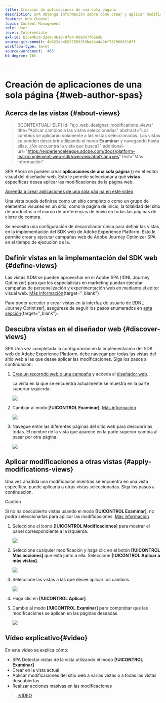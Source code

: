 ```yaml
---
title: Creación de aplicaciones de una sola página
description: SPA Obtenga información sobre cómo crear y aplicar modificaciones a distintas vistas de Journey Optimizer
feature: Web Channel
topic: Content Management
role: User
level: Intermediate
exl-id: b33e4bca-d2e9-4610-9f04-008d47f686d0
source-git-commit: 4b822eb45857556359ba9444e9bf7379608f1dff
workflow-type: tm+mt
source-wordcount: '463'
ht-degree: 16%

---
```


# Creación de aplicaciones de una sola página {#web-author-spas}

## Acerca de las vistas {#about-views}

>[!CONTEXTUALHELP]
>id="ajo_web_designer_modifications_views"
>title="Aplicar cambios a las vistas seleccionadas"
>abstract="Los cambios se aplicarán solamente a las vistas seleccionadas. Las vistas se pueden descubrir utilizando el modo **Examinar** y navegando hasta ellas. ¿No encuentra la vista que busca?"
>additional-url="https://experienceleague.adobe.com/docs/platform-learn/implement-web-sdk/overview.html?lang=es" text="Más información"

SPA Ahora se pueden crear **aplicaciones de una sola página** () en el editor visual del diseñador web. Esto le permite seleccionar a qué **vistas** específicas desea aplicar las modificaciones de la página web.

[Aprenda a crear aplicaciones de una sola página en este vídeo](#video)

Una vista puede definirse como un sitio completo o como un grupo de elementos visuales en un sitio, como la página de inicio, la totalidad del sitio de productos o el marco de preferencias de envío en todas las páginas de cierre de compra.

Se necesita una configuración de desarrollador única para definir las vistas en la implementación del SDK web de Adobe Experience Platform. Esto le permite crear y ejecutar campañas web de Adobe Journey Optimizer SPA en el tiempo de ejecución de la.

## Definir vistas en la implementación del SDK web {#define-views}

Las vistas XDM se pueden aprovechar en el Adobe SPA [!DNL Journey Optimizer] para que los especialistas en marketing puedan ejecutar campañas de personalización y experimentación web en mediante el editor visual web. [Más información](https://experienceleague.adobe.com/docs/experience-platform/edge/personalization/ajo/web-spa-implementation.html?lang=es){target="_blank"}

Para poder acceder y crear vistas en la interfaz de usuario de [!DNL Journey Optimizer], asegúrese de seguir los pasos enumerados en [esta sección](https://experienceleague.adobe.com/docs/experience-platform/edge/personalization/ajo/web-spa-implementation.html?lang=es#implement-xdm-views){target="_blank"}.

## Descubra vistas en el diseñador web {#discover-views}

SPA Una vez completada la configuración en la implementación del SDK web de Adobe Experience Platform, debe navegar por todas las vistas del sitio web a las que desee aplicar las modificaciones. Siga los pasos a continuación.

1. [Cree un recorrido web o una campaña](create-web.md) y acceda al [diseñador web](web-visual-editor.md).

   La vista en la que se encuentra actualmente se muestra en la parte superior izquierda.

   ![](assets/web-designer-view-home.png)

1. Cambiar al modo **[!UICONTROL Examinar]**. [Más información](web-visual-editor.md#browse-mode)

   ![](assets/web-designer-view-browse.png)

1. Navegue entre las diferentes páginas del sitio web para descubrirlas todas. El nombre de la vista que aparece en la parte superior cambia al pasar por otra página.

   ![](assets/web-designer-other-view.png)

## Aplicar modificaciones a otras vistas {#apply-modifications-views}

Una vez añadida una modificación mientras se encuentra en una vista específica, puede aplicarla a otras vistas seleccionadas. Siga los pasos a continuación.

>[!CAUTION]
>
>Si no ha descubierto vistas usando el modo **[!UICONTROL Examinar]**, no podrá seleccionarlas para aplicar las modificaciones. [Más información](#discover-views)

1. Seleccione el icono **[!UICONTROL Modificaciones]** para mostrar el panel correspondiente a la izquierda.

   ![](assets/web-designer-view-modifications-pane.png)

1. Seleccione cualquier modificación y haga clic en el botón **[!UICONTROL Más acciones]** que está junto a ella. Seleccione **[!UICONTROL Aplicar a más vistas]**.

   ![](assets/web-designer-modifications-more-actions.png)

1. Seleccione las vistas a las que desee aplicar los cambios.

   ![](assets/web-designer-modifications-apply-to.png)

1. Haga clic en **[!UICONTROL Aplicar]**.

1. Cambie al modo **[!UICONTROL Examinar]** para comprobar que las modificaciones se aplican en las páginas deseadas.

   ![](assets/web-designer-modifications-applied-view.png)

## Vídeo explicativo{#video}

En este vídeo se explica cómo:

* SPA Detectar vistas de la vista utilizando el modo **[!UICONTROL Examinar]**
* Crear en la vista actual
* Aplicar modificaciones del sitio web a varias vistas o a todas las vistas descubiertas
* Realizar acciones masivas en las modificaciones

>[!VIDEO](https://video.tv.adobe.com/v/3424536/?quality=12&learn=on)
